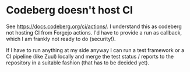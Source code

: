 
# Codeberg doesn't host CI

See https://docs.codeberg.org/ci/actions/. I understand this as
codeberg not hosting CI from Forgejo actions. I'd have to provide a
run as callback, which I am frankly not ready to do (security!).

If I have to run anything at my side anyway I can run a test framework
or a CI pipeline (like Zuul) locally and merge the test status /
reports to the repository in a suitable fashion (that has to be
decided yet).
